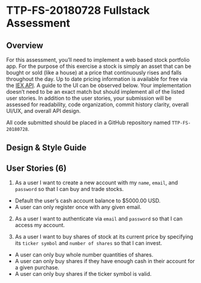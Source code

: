 # TTP-FS-20180728 Fullstack Assessment

## Overview
For this assessment, you’ll need to implement a web based stock portfolio app. For
the purpose of this exercise a stock is simply an asset that can be bought or sold
(like a house) at a price that continuously rises and falls throughout the day. Up to
date pricing information is available for free via the [IEX API](https://iextrading.com/developer/docs/#getting-started). A guide to the UI can be
observed below. Your implementation doesn’t need to be an exact match but should
implement all of the listed user stories. In addition to the user stories, your
submission will be assessed for readability, code organization, commit history
clarity, overall UI/UX, and overall API design.

All code submitted should be placed in a GitHub repository named `TTP-FS-
20180728`.

## Design & Style Guide

## User Stories (6)
1. As a user I want to create a new account with my `name`, `email`, and `password` so
that I can buy and trade stocks.
  - Default the user’s cash account balance to $5000.00 USD.
  - A user can only register once with any given email.

2. As a user I want to authenticate via `email` and `password` so that I can access my
account.

3. As a user I want to buy shares of stock at its current price by specifying its
`ticker symbol` and `number of shares` so that I can invest.
 - A user can only buy whole number quantities of shares.
 - A user can only buy shares if they have enough cash in their account for a
given purchase.
 - A user can only buy shares if the ticker symbol is valid.